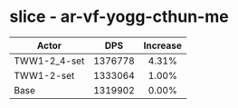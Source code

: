 # slice - ar-vf-yogg-cthun-me
| Actor | DPS | Increase |
|---|:---:|:---:|
|TWW1-2_4-set|1376778|4.31%|
|TWW1-2-set|1333064|1.00%|
|Base|1319902|0.00%|
